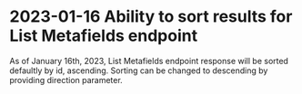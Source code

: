 # 2023-01-16 Ability to sort results for List Metafields endpoint

As of January 16th, 2023, List Metafields endpoint response will be sorted defaultly by id, ascending.
Sorting can be changed to descending by providing direction parameter.

